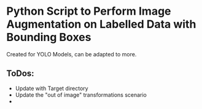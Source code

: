 # Python Script to Perform Image Augmentation on Labelled Data with Bounding Boxes

Created for YOLO Models, can be adapted to more.

## ToDos:

- Update with Target directory
- Update the "out of image" transformations scenario
- 